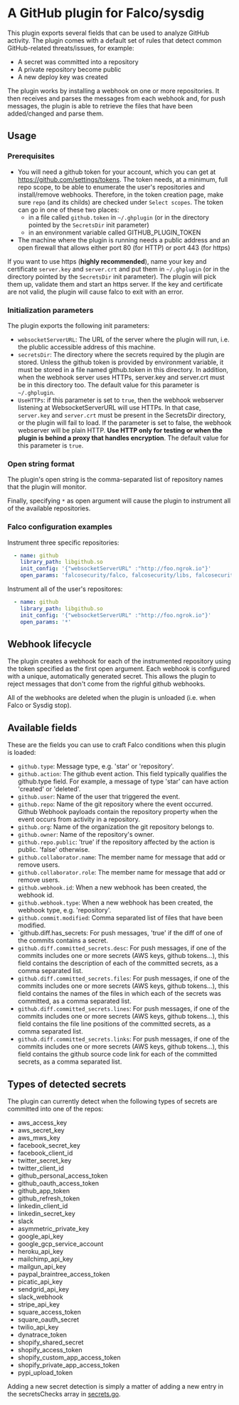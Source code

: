 # A GitHub plugin for Falco/sysdig

This plugin exports several fields that can be used to analyze GitHub activity. The plugin comes with a default set of rules that detect common GitHub-related threats/issues, for example:

- A secret was committed into a repository
- A private repository become public
- A new deploy key was created

The plugin works by installing a webhook on one or more repositories. It then receives and parses the messages from each webhook and, for push messages, the plugin is able to retrieve the files that have been added/changed and parse them.

## Usage

### Prerequisites 
* You will need a github token for your account, which you can get at <https://github.com/settings/tokens>. The token needs, at a minimum, full repo scope, to be able to enumerate the user's repositories and install/remove webhooks. Therefore, in the token creation page, make sure `repo` (and its childs) are checked under `Select scopes`. The token can go in one of these two places:
    * in a file called `github.token` in `~/.ghplugin` (or in the directory pointed by the `SecretsDir` init parameter)
    * in an environment variable called GITHUB_PLUGIN_TOKEN
* The machine where the plugin is running needs a public address and an open firewall that allows either port 80 (for HTTP) or port 443 (for https)

If you want to use https (**highly recommended**), name your key and certificate `server.key` and `server.crt` and put them in `~/.ghplugin` (or in the directory pointed by the `SecretsDir` init parameter). The plugin will pick them up, validate them and start an https server. If the key and certificate are not valid, the plugin will cause falco to exit with an error.

### Initialization parameters

The plugin exports the following init parameters:

- `websocketServerURL`: The URL of the server where the plugin will run, i.e. the plublic accessible address of this machine.
- `secretsDir`: The directory where the secrets required by the plugin are stored. Unless the github token is provided by environment variable, it must be stored in a file named github.token in this directory. In addition, when the webhook server uses HTTPs, server.key and server.crt must be in this directory too. The default value for this parameter is `~/.ghplugin`.
- `UseHTTPs`: if this parameter is set to `true`, then the webhook webserver listening at WebsocketServerURL will use HTTPs. In that case, `server.key` and `server.crt` must be present in the SecretsDir directory, or the plugin will fail to load. If the parameter is set to false, the webhook webserver will be plain HTTP. **Use HTTP only for testing or when the plugin is behind a proxy that handles encryption**. The default value for this parameter is `true`.

### Open string format

The plugin's open string is the comma-separated list of repository names that the plugin will monitor.

Finally, specifying `*` as open argument will cause the plugin to instrument all of the available repositories.

### Falco configuration examples

Instrument three specific repositories:
```yaml
  - name: github
    library_path: libgithub.so
    init_config: '{"websocketServerURL" :"http://foo.ngrok.io"}'
    open_params: 'falcosecurity/falco, falcosecurity/libs, falcosecurity/test-infra'
```

Instrument all of the user's repositores:
```yaml
  - name: github
    library_path: libgithub.so
    init_config: '{"websocketServerURL" :"http://foo.ngrok.io"}'
    open_params: '*'
```

## Webhook lifecycle
The plugin creates a webhook for each of the instrumented repository using the token specified as the first open argument. Each webhook is configured with a unique, automatically generated secret. This allows the plugin to reject messages that don't come from the righful github webhooks.

All of the webhooks are deleted when the plugin is unloaded (i.e. when Falco or Sysdig stop).

## Available fields

These are the fields you can use to craft Falco conditions when this plugin is loaded:
- `github.type`: Message type, e.g. 'star' or 'repository'.
- `github.action`: The github event action. This field typically qualifies the github.type field. For example, a message of type 'star' can have action 'created' or 'deleted'.
- `github.user`: Name of the user that triggered the event.
- `github.repo`: Name of the git repository where the event occurred. Github Webhook payloads contain the repository property when the event occurs from activity in a repository.
- `github.org`: Name of the organization the git repository belongs to.
- `github.owner`: Name of the repository's owner.
- `github.repo.public`: 'true' if the repository affected by the action is public. 'false' otherwise.
- `github.collaborator.name`: The member name for message that add or remove users.
- `github.collaborator.role`: The member name for message that add or remove users.
- `github.webhook.id`: When a new webhook has been created, the webhook id.
- `github.webhook.type`: When a new webhook has been created, the webhook type, e.g. 'repository'.
- `github.commit.modified`: Comma separated list of files that have been modified.
- `github.diff.has_secrets: For push messages, 'true' if the diff of one of the commits contains a secret.
- `github.diff.committed_secrets.desc`: For push messages, if one of the commits includes one or more secrets (AWS keys, github tokens...), this field contains the description of each of the committed secrets, as a comma separated list.
- `github.diff.committed_secrets.files`: For push messages, if one of the commits includes one or more secrets (AWS keys, github tokens...), this field contains the names of the files in which each of the secrets was committed, as a comma separated list.
- `github.diff.committed_secrets.lines`: For push messages, if one of the commits includes one or more secrets (AWS keys, github tokens...), this field contains the file line positions of the committed secrets, as a comma separated list.
- `github.diff.committed_secrets.links`: For push messages, if one of the commits includes one or more secrets (AWS keys, github tokens...), this field contains the github source code link for each of the committed secrets, as a comma separated list.

## Types of detected secrets

The plugin can currently detect when the following types of secrets are committed into one of the repos:

- aws_access_key
- aws_secret_key
- aws_mws_key
- facebook_secret_key
- facebook_client_id
- twitter_secret_key
- twitter_client_id
- github_personal_access_token
- github_oauth_access_token
- github_app_token
- github_refresh_token
- linkedin_client_id
- linkedin_secret_key
- slack
- asymmetric_private_key
- google_api_key
- google_gcp_service_account
- heroku_api_key
- mailchimp_api_key
- mailgun_api_key
- paypal_braintree_access_token
- picatic_api_key
- sendgrid_api_key
- slack_webhook
- stripe_api_key
- square_access_token
- square_oauth_secret
- twilio_api_key
- dynatrace_token
- shopify_shared_secret
- shopify_access_token
- shopify_custom_app_access_token
- shopify_private_app_access_token
- pypi_upload_token

Adding a new secret detection is simply a matter of adding a new entry in the secretsChecks array in [secrets.go](https://github.com/draios/plugin-github/blob/main/secrets.go).